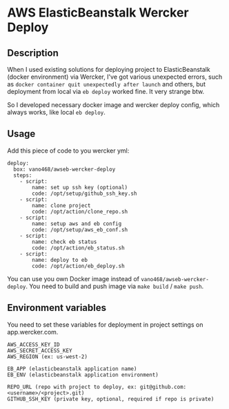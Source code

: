 # AWS ElasticBeanstalk Wercker Deploy

## Description
When I used existing solutions for deploying project to ElasticBeanstalk (docker environment) via Wercker, I've got various unexpected errors, such as `docker container quit unexpectedly after launch` and others, but deployment from local via `eb deploy` worked fine. It very strange btw.

So I developed necessary docker image and wercker deploy config, which always works, like local `eb deploy`.

## Usage
Add this piece of code to you wercker yml:
```
deploy:
  box: vano468/awseb-wercker-deploy
  steps:
    - script:
        name: set up ssh key (optional)
        code: /opt/setup/github_ssh_key.sh
    - script:
        name: clone project
        code: /opt/action/clone_repo.sh
    - script:
        name: setup aws and eb config
        code: /opt/setup/aws_eb_conf.sh
    - script:
        name: check eb status
        code: /opt/action/eb_status.sh
    - script:
        name: deploy to eb
        code: /opt/action/eb_deploy.sh
```
You can use you own Docker image instead of `vano468/awseb-wercker-deploy`.
You need to build and push image via `make build` / `make push`.

## Environment variables
You need to set these variables for deployment in project settings on app.wercker.com.
```
AWS_ACCESS_KEY_ID
AWS_SECRET_ACCESS_KEY
AWS_REGION (ex: us-west-2)

EB_APP (elasticbeanstalk application name)
EB_ENV (elasticbeanstalk application environment)

REPO_URL (repo with project to deploy, ex: git@github.com:<username>/<project>.git)
GITHUB_SSH_KEY (private key, optional, required if repo is private)
```
